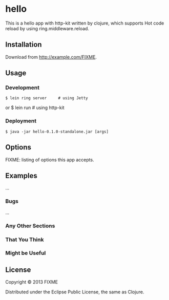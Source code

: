 # hello

This is a hello app with http-kit written by clojure, which supports Hot code reload by using ring.middleware.reload.

## Installation

Download from http://example.com/FIXME.

## Usage

### Development 

    $ lein ring server     # using Jetty
or
    $ lein run             # using http-kit

### Deployment

    $ java -jar hello-0.1.0-standalone.jar [args]

## Options

FIXME: listing of options this app accepts.

## Examples

...

### Bugs

...

### Any Other Sections
### That You Think
### Might be Useful

## License

Copyright © 2013 FIXME

Distributed under the Eclipse Public License, the same as Clojure.
